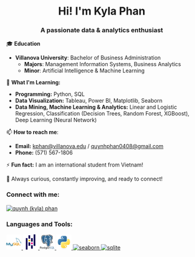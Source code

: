 <h1 align="center">Hi! I'm Kyla Phan</h1>
<h3 align="center">A passionate data & analytics enthusiast</h3>

🎓 **Education**  
- **Villanova University**: Bachelor of Business Administration  
  - **Majors**: Management Information Systems, Business Analytics  
  - **Minor**: Artificial Intelligence & Machine Learning  

🚀 **What I'm Learning:**
- **Programming:** Python, SQL
- **Data Visualization:** Tableau, Power BI, Matplotlib, Seaborn
- **Data Mining, Machine Learning & Analytics:** Linear and Logistic Regression, Classification (Decision Trees, Random Forest, XGBoost), Deep Learning (Neural Network)

📫 **How to reach me**: 
- **Email:** kphan@villanova.edu / quynhphan0408@gmail.com
- **Phone:** (571) 567-1806

⚡ **Fun fact:** I am an international student from Vietnam!

🌟 Always curious, constantly improving, and ready to connect!

<h3 align="left">Connect with me:</h3>
<p align="left">
<a href="https://linkedin.com/in/quynh-kyla-phan" target="blank"><img align="center" src="https://raw.githubusercontent.com/rahuldkjain/github-profile-readme-generator/master/src/images/icons/Social/linked-in-alt.svg" alt="quynh (kyla) phan" height="30" width="40" /></a>
</p>

<h3 align="left">Languages and Tools:</h3>
<p align="left"> <a href="https://www.mysql.com/" target="_blank" rel="noreferrer"> <img src="https://raw.githubusercontent.com/devicons/devicon/master/icons/mysql/mysql-original-wordmark.svg" alt="mysql" width="40" height="40"/> </a> <a href="https://pandas.pydata.org/" target="_blank" rel="noreferrer"> <img src="https://raw.githubusercontent.com/devicons/devicon/2ae2a900d2f041da66e950e4d48052658d850630/icons/pandas/pandas-original.svg" alt="pandas" width="40" height="40"/> </a> <a href="https://www.postgresql.org" target="_blank" rel="noreferrer"> <img src="https://raw.githubusercontent.com/devicons/devicon/master/icons/postgresql/postgresql-original-wordmark.svg" alt="postgresql" width="40" height="40"/> </a> <a href="https://www.python.org" target="_blank" rel="noreferrer"> <img src="https://raw.githubusercontent.com/devicons/devicon/master/icons/python/python-original.svg" alt="python" width="40" height="40"/> </a> <a href="https://seaborn.pydata.org/" target="_blank" rel="noreferrer"> <img src="https://seaborn.pydata.org/_images/logo-mark-lightbg.svg" alt="seaborn" width="40" height="40"/> </a> <a href="https://www.sqlite.org/" target="_blank" rel="noreferrer"> <img src="https://www.vectorlogo.zone/logos/sqlite/sqlite-icon.svg" alt="sqlite" width="40" height="40"/> </a> </p>
